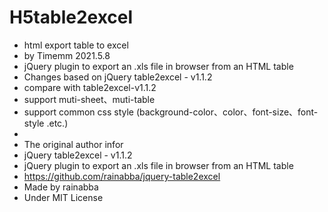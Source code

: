 # H5table2excel
* html export table to excel
 *  by Timemm 2021.5.8
 *  jQuery plugin to export an .xls file in browser from an HTML table
 *  Changes based on jQuery table2excel - v1.1.2
 *  compare with table2excel-v1.1.2
 *  support muti-sheet、muti-table
 *  support common css style (background-color、color、font-size、font-style .etc.)
 *  
 *  The original author infor
 *  jQuery table2excel - v1.1.2
 *  jQuery plugin to export an .xls file in browser from an HTML table
 *  https://github.com/rainabba/jquery-table2excel
 *  Made by rainabba
 *  Under MIT License